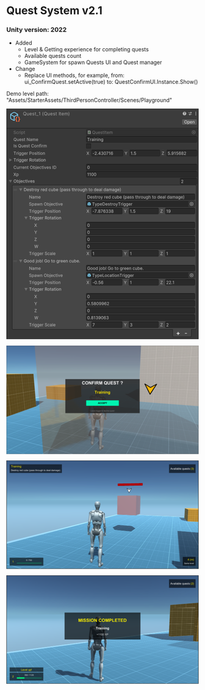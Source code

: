 # Quest System v2.1
### Unity version: 2022

- Added
  - Level & Getting experience for completing quests
  - Available quests count
  - GameSystem for spawn Quests UI and Quest manager
- Change
  - Replace UI methods, for example, from: ui_ConfirmQuest.setActive(true) to: QuestConfirmUI.Instance.Show()

Demo level path: "Assets/StarterAssets/ThirdPersonController/Scenes/Playground"

![img](https://github.com/paveldrobny/Unity_QuestSystem/blob/main/QuestSystem.png?raw=true)
<br/>

![img](https://github.com/paveldrobny/Unity_QuestSystem/blob/main/QuestSystem1.png?raw=true)
<br/>

![img](https://github.com/paveldrobny/Unity_QuestSystem/blob/main/QuestSystem2.png?raw=true)
<br/>

![img](https://github.com/paveldrobny/Unity_QuestSystem/blob/main/QuestSystem3.png?raw=true)
